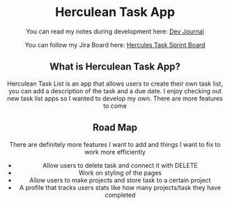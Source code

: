 <div align="center">
  <h1>Herculean Task App</h1>
  <div>
    <div>
      <p>You can read my notes during development here: <a href = "https://github.com/sramirez124/CAP325.9-Capstone-Completion/wiki">Dev Journal</a></p>
    </div>
    <div>
      <p>You can follow my Jira Board here: <a href = "https://github.com/users/sramirez124/projects/4/views/1?system_template=kanban">Hercules Task Sprint Board</a></p>
    </div>
    
  </div>
  <h2>What is Herculean Task App?</h2>
  <p> Herculean Task List is an app that allows users to create their own task list, you can add a description of the task and a due date. I enjoy checking out new task list apps so I wanted to develop my       own. There are more features to come
  </p>

  <h2>Road Map</h2>
  <p>There are definitely more features I want to add and things I want to fix to work more efficiently</p>
  <ul align="center">
    <li> Allow users to delete task and connect it with DELETE </li>
    <li> Work on styling of the pages </li>
    <li> Allow users to make projects and store task to a certain project </li>
    <li> A profile that tracks users stats like how many projects/task they have completed </li>
  </ul>
  
</div>
